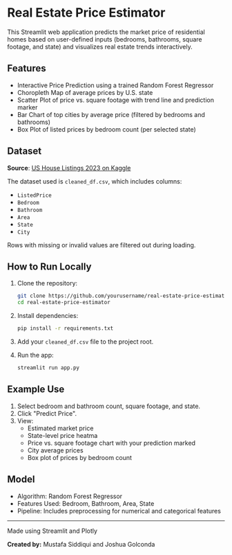 # Real Estate Price Estimator

This Streamlit web application predicts the market price of residential homes based on user-defined inputs (bedrooms, bathrooms, square footage, and state) and visualizes real estate trends interactively.

## Features
- Interactive Price Prediction using a trained Random Forest Regressor
- Choropleth Map of average prices by U.S. state
- Scatter Plot of price vs. square footage with trend line and prediction marker
- Bar Chart of top cities by average price (filtered by bedrooms and bathrooms)
- Box Plot of listed prices by bedroom count (per selected state)

## Dataset
**Source**: [US House Listings 2023 on Kaggle](https://www.kaggle.com/datasets/febinphilips/us-house-listings-2023?resource=download)

The dataset used is `cleaned_df.csv`, which includes columns:
- `ListedPrice`
- `Bedroom`
- `Bathroom`
- `Area`
- `State`
- `City`

Rows with missing or invalid values are filtered out during loading.

## How to Run Locally
1. Clone the repository:
   ```bash
   git clone https://github.com/yourusername/real-estate-price-estimator.git
   cd real-estate-price-estimator
   ```

2. Install dependencies:
   ```bash
   pip install -r requirements.txt
   ```

3. Add your `cleaned_df.csv` file to the project root.

4. Run the app:
   ```bash
   streamlit run app.py
   ```

## Example Use
1. Select bedroom and bathroom count, square footage, and state.
2. Click "Predict Price".
3. View:
   - Estimated market price
   - State-level price heatma
   - Price vs. square footage chart with your prediction marked
   - City average prices
   - Box plot of prices by bedroom count

## Model
- Algorithm: Random Forest Regressor
- Features Used: Bedroom, Bathroom, Area, State
- Pipeline: Includes preprocessing for numerical and categorical features
---

Made using Streamlit and Plotly

**Created by:** Mustafa Siddiqui and Joshua Golconda
